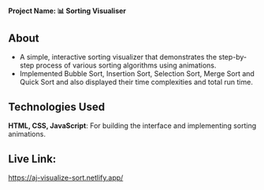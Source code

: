 #### Project Name: 📊 Sorting Visualiser

## About
- A simple, interactive sorting visualizer that demonstrates the step-by-step process of various sorting algorithms using animations.
- Implemented Bubble Sort, Insertion Sort, Selection Sort, Merge Sort and Quick Sort and also displayed their time complexities and total run time.


## Technologies Used
**HTML, CSS, JavaScript**: For building the interface and implementing sorting animations.


## Live Link:
https://aj-visualize-sort.netlify.app/
